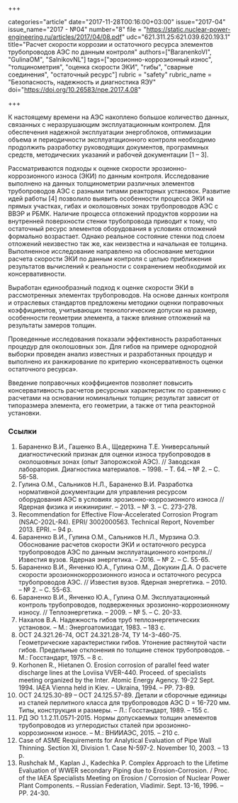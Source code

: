 +++

categories="article"
date="2017-11-28T00:16:00+03:00"
issue="2017-04"
issue_name="2017 - №04"
number="8"
file = "https://static.nuclear-power-engineering.ru/articles/2017/04/08.pdf"
udc="621.311.25:621.039.620.193.1"
title="Расчет скорости коррозии и остаточного ресурса элементов трубопроводов АЭС по данным контроля"
authors=["BaranenkoVI", "GulinaOM", "SalnikovNL"]
tags=["эрозионно-коррозионный износ", "толщинометрия", "оценка скорости ЭКИ", "гибы", "сварные соединения", "остаточный ресурс"]
rubric = "safety"
rubric_name = "Безопасность, надежность и диагностика ЯЭУ"
doi="https://doi.org/10.26583/npe.2017.4.08"

+++

К настоящему времени на АЭС накоплено большое количество данных, связанных с неразрушающим эксплуатационным контролем. Для обеспечения надежной эксплуатации энергоблоков, оптимизации объема и периодичности эксплуатационного контроля необходимо продолжить разработку руководящих документов, программных средств, методических указаний и рабочей документации [1 – 3].

Рассматриваются подходы к оценке скорости эрозионно-коррозионного износа (ЭКИ) по данным контроля. Исследование выполнено на данных толщинометрии различных элементов трубопроводов АЭС с разными типами реакторных установок. Развитие идей работы [4] позволило выявить особенности процесса ЭКИ на прямых участках, гибах и околошовных зонах трубопроводов АЭС с ВВЭР и РБМК. Наличие процесса отложений продуктов коррозии на внутренней поверхности стенки трубопровода приводит к тому, что остаточный ресурс элементов оборудования в условиях отложений формально возрастает. Однако реальное состояние стенки под слоем отложений неизвестно так же, как неизвестна и начальная ее толщина. Выполненное исследование направлено на обоснование методики расчета скорости ЭКИ по данным контроля с целью приближения результатов вычислений к реальности с сохранением необходимой их консервативности.

Выработан единообразный подход к оценке скорости ЭКИ в рассмотренных элементах трубопроводов. На основе данных контроля и отраслевых стандартов предложены методики оценки поправочных коэффициентов, учитывающих технологические допуски на размер, особенности геометрии элемента, а также влияние отложений на результаты замеров толщин.

Проведенные исследования показали эффективность разработанных процедур для околошовных зон. Для гибов на примере однородной выборки проведен анализ известных и разработанных процедур и выполнено их ранжирование по критерию «консервативность оценки остаточного ресурса».

Введение поправочных коэффициентов позволяет повысить консервативность расчетов ресурсных характеристик по сравнению с расчетами на основании номинальных толщин; результат зависит от типоразмера элемента, его геометрии, а также от типа реакторной установки.

### Ссылки

1. Бараненко В.И., Гашенко В.А., Щедеркина Т.Е. Универсальный диагностический признак для оценки износа трубопроводов в околошовных зонах (опыт Запорожской АЭС). // Заводская лаборатория. Диагностика материалов. – 1998. – Т. 64. – № 2. – С. 56-58.
2. Гулина О.М., Сальников Н.Л., Бараненко В.И. Разработка нормативной документации для управления ресурсом оборудования АЭС в условиях эрозионно-коррозионного износа // Ядерная физика и инжиниринг. – 2013. – № 3. – С. 273-278.
3. Recommendation for Effective Flow-Accelerated Corrosion Program (NSAC-202L-R4). EPRI/ 3002000563. Technical Report, November 2013. EPRI. – 94 p.
4. Бараненко В.И., Гулина О.М., Сальников Н.Л., Мурзина О.Э. Обоснование расчетов скорости ЭКИ и остаточного ресурса трубопроводов АЭС по данным эксплуатационного контроля.// Известия вузов. Ядерная энергетика. – 2016. – № 2. – С. 55-65.
5. Бараненко В.И., Янченко Ю.А., Гулина О.М., Докукин Д.А. О расчете скорости эрозионнокоррозионного износа и остаточного ресурса трубопроводов АЭС. // Известия вузов. Ядерная энергетика. – 2010. – № 2. – С. 55-63.
6. Бараненко В.И., Янченко Ю.А., Гулина О.М. Эксплуатационный контроль трубопроводов, подверженных эрозионно-коррозионному износу. // Теплоэнергетика. – 2009. – № 5. – С. 20-33.
7. Нахалов В.А. Надежность гибов труб теплоэнергетических установок. – М.: Энергоатомиздат, 1983. – 183 с.
8. ОСТ 24.321.26-74, ОСТ 24.321.28-74, ТУ 14-3-460-75. Геометрические характеристики гибов. Утонение растянутой части гибов. Предельные отклонения по толщине стенок трубопроводов. – М.: Госстандарт, 1975. – 8 с.
9. Korhonen R., Hietanen O. Erosion corrosion of parallel feed water discharge lines at the Loviisa VVER-440. Proceed. of specialists meeting organized by the Inter. Atomic Energy Agency. 19-22 Sept. 1994. IAEA Vienna held in Kiev. – Ukraina, 1994. – PP. 73-89.
10. ОСТ 24.125.30-89 – ОСТ 24.125.57-89. Детали и сборочные единицы из сталей перлитного класса для трубопроводов АЭС D = 16-720 мм. Типы, конструкция и размеры. – Л.: Госстандарт, 1989. – 155 с.
11. РД ЭО 1.1.2.11.0571-2015. Нормы допускаемых толщин элементов трубопроводов из углеродистых сталей при эрозионно-коррозионном износе. – М.: ВНИИАЭС, 2015. – 210 с.
12. Case of ASME Requirements for Analytical Evaluation of Pipe Wall Thinning. Section XI, Division 1. Case N-597-2. November 10, 2003. – 13 p.
13. Rushchak M., Kaplan J., Kadechka P. Complex Approach to the Lifetime Evaluation of WWER secondary Piping due to Erosion-Corrosion. / Proc. of the IAEA Specialists Meeting on Erosion / Corrosion of Nuclear Power Plant Components. – Russian Federation, Vladimir. Sept. 13-16, 1996. – PP. 24-30.